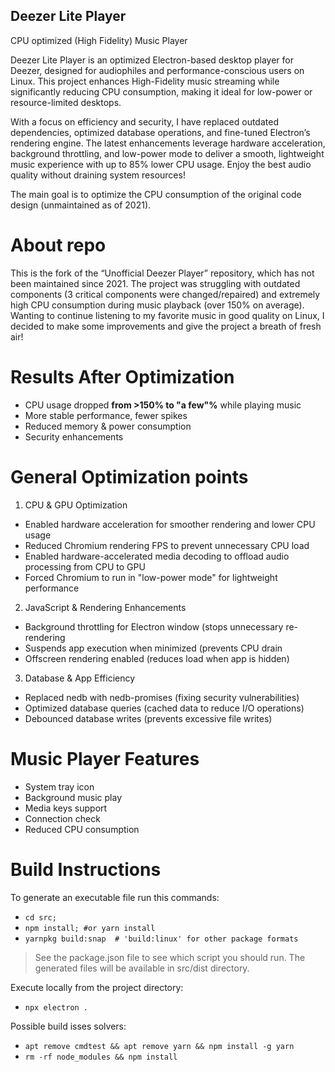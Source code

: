 ## Deezer Lite Player

CPU optimized (High Fidelity) Music Player

Deezer Lite Player is an optimized Electron-based desktop player for Deezer, designed for audiophiles and performance-conscious users on Linux. This project enhances High-Fidelity music streaming while significantly reducing CPU consumption, making it ideal for low-power or resource-limited desktops.

With a focus on efficiency and security, I have replaced outdated dependencies, optimized database operations, and fine-tuned Electron’s rendering engine. The latest enhancements leverage hardware acceleration, background throttling, and low-power mode to deliver a smooth, lightweight music experience with up to 85% lower CPU usage. Enjoy the best audio quality without draining system resources!

The main goal is to optimize the CPU consumption of the original code design (unmaintained as of 2021).

# About repo

This is the fork of the “Unofficial Deezer Player” repository, which has not been maintained since 2021. The project was struggling with outdated components (3 critical components were changed/repaired) and extremely high CPU consumption during music playback (over 150% on average).
Wanting to continue listening to my favorite music in good quality on Linux, I decided to make some improvements and give the project a breath of fresh air!

# Results After Optimization

* CPU usage dropped **from >150% to "a few"%** while playing music
* More stable performance, fewer spikes
* Reduced memory & power consumption
* Security enhancements


# General Optimization points

1) CPU & GPU Optimization

* Enabled hardware acceleration for smoother rendering and lower CPU usage
* Reduced Chromium rendering FPS to prevent unnecessary CPU load
* Enabled hardware-accelerated media decoding to offload audio processing from CPU to GPU
* Forced Chromium to run in "low-power mode" for lightweight performance

2) JavaScript & Rendering Enhancements

* Background throttling for Electron window (stops unnecessary re-rendering
* Suspends app execution when minimized (prevents CPU drain
* Offscreen rendering enabled (reduces load when app is hidden)

3) Database & App Efficiency

* Replaced nedb with nedb-promises (fixing security vulnerabilities)
* Optimized database queries (cached data to reduce I/O operations)
* Debounced database writes (prevents excessive file writes)


# Music Player Features

* System tray icon
* Background music play
* Media keys support
* Connection check
* Reduced CPU consumption


# Build Instructions

To generate an executable file run this commands:

* ``cd src;``
* ``npm install; #or yarn install``
* ``yarnpkg build:snap 	# 'build:linux' for other package formats``

> See the package.json file to see which script you should run. The generated files will be available in src/dist directory.

Execute locally from the project directory:

* ``npx electron .``

Possible build isses solvers:

* ``apt remove cmdtest && apt remove yarn && npm install -g yarn``
* ``rm -rf node_modules && npm install``

